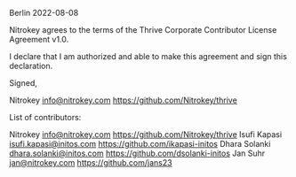 Berlin 2022-08-08

Nitrokey agrees to the terms of the Thrive Corporate Contributor License Agreement v1.0.

I declare that I am authorized and able to make this agreement and sign this declaration.

Signed,

Nitrokey info@nitrokey.com https://github.com/Nitrokey/thrive

List of contributors:

Nitrokey info@nitrokey.com https://github.com/Nitrokey/thrive
Isufi Kapasi isufi.kapasi@initos.com https://github.com/ikapasi-initos
Dhara Solanki dhara.solanki@initos.com https://github.com/dsolanki-initos
Jan Suhr jan@nitrokey.com https://github.com/jans23